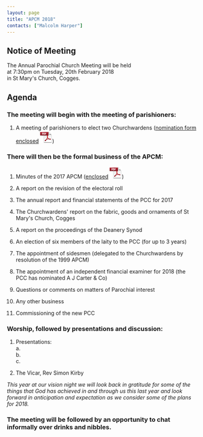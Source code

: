 ```yaml
---
layout: page
title: "APCM 2018"
contacts: ["Malcolm Harper"]
---
```

## Notice of Meeting

The Annual Parochial Church Meeting will be held<br>
at 7:30pm on Tuesday, 20th February 2018<br>
in St Mary's Church, Cogges.

## Agenda

### The meeting will begin with the meeting of parishioners:

1. A meeting of parishioners to elect two Churchwardens
([nomination form enclosed](/documents/apcm/2018/Nomination%20of%20Churchwarden.pdf "Opens link to the 'Nomination of Churchwarden' pdf document.") ![PDF](/images/pdficon_large.png)) 


### There will then be the formal business of the APCM:

1. Minutes of the 2017 APCM
([enclosed](/documents/apcm/2017/Apcm17_minutes.pdf "Opens link to the 'Apcm17_minutes' pdf document.") ![PDF](/images/pdficon_large.png))

2. A report on the revision of the electoral roll
<!--([enclosed](/documents/apcm/2018/Electoral%20Roll%20Report%202018.pdf "Opens link to the 'Electoral Roll Report 2018' pdf document.") ![PDF](/images/pdficon_large.png))-->

3. The annual report and financial statements of the PCC for 2017
<!--([enclosed](/documents/apcm/2018/AR+FS_2017.pdf "Opens link to the 'AR+FS_2017' pdf document.") ![PDF](/images/pdficon_large.png))-->

4. The Churchwardens' report on the fabric, goods and ornaments of St Mary's Church, Cogges
<!--([enclosed](/documents/apcm/2018/2018%20CW%20Report%20Fabric%20Goods%20and%20Ornaments.pdf "Opens link to the '2018 CW Report Fabric Goods and Ornaments' pdf document.") ![PDF](/images/pdficon_large.png))-->

5. A report on the proceedings of the Deanery Synod
<!--([enclosed](/documents/apcm/2018/Deanery%20Synod%20APCM%202018.pdf "Opens link to the 'Deanery Synod APCM 2018' pdf document.") ![PDF](/images/pdficon_large.png))-->

6. An election of six members of the laity to the PCC (for up to 3 years)
<!--([nomination form enclosed](/documents/apcm/2018/Nomination%20for%20PCC.pdf "Opens link to the 'Nomination for PCC' pdf document.") ![PDF](/images/pdficon_large.png))--> 

7. The appointment of sidesmen (delegated to the Churchwardens by resolution of the 1999 APCM)

8. The appointment of an independent financial examiner for 2018 (the PCC has nominated A J Carter & Co)

9. Questions or comments on matters of Parochial interest

10. Any other business

11. Commissioning of the new PCC

### Worship, followed by presentations and discussion:

1. Presentations:<br>
   a. <br>
   b. <br>
   c. 

2. The Vicar, Rev Simon Kirby<br>

*This year at our vision night we will look back in gratitude for some of the things that God has achieved in and through us this last year and look forward in anticipation and expectation as we consider some of the plans for 2018.*

### The meeting will be followed by an opportunity to chat informally over drinks and nibbles.

<br><br>

